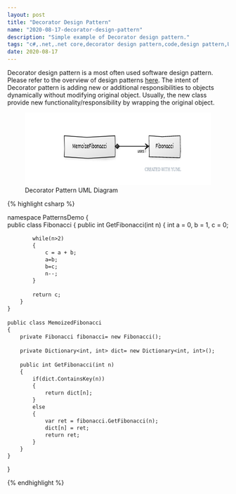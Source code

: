 ```yaml
---
layout: post
title: "Decorator Design Pattern"
name: "2020-08-17-decorator-design-pattern"
description: "Simple example of Decorator design pattern."
tags: "c#,.net,.net core,decorator design pattern,code,design pattern,UML,unified modeling language,technical article,blog,post"
date: 2020-08-17
---
```


<p>Decorator design pattern is a most often used software design pattern. Please refer to the overview of design patterns <a href="http://srirangamv.github.io/blog/design-patterns-overview" title="sofware design patterns using c#" target="_blank">here</a>. The intent of Decorator pattern is adding new or additional  responsibilities to objects dynamically without modifying original object. Usually, the new class provide new functionality/responsibility by wrapping the original object.</p>

<p>
    <figure>
      <img src="/images/DecoratorPattern.png" alt="Decorator Pattern UML Diagram" width="656px" height="166px" />
      <figcaption>Decorator Pattern UML Diagram</figcaption>
    </figure>    
</p>

{% highlight csharp %}

namespace PatternsDemo
{    
    public class Fibonacci
    {
        public int GetFibonacci(int n)
        {
            int a = 0, b = 1, c = 0;

            while(n>2)
            {
                c = a + b;
                a=b;
                b=c;
                n--;
            }

            return c;
        }
    }

    public class MemoizedFibonacci
    {
        private Fibonacci fibonacci= new Fibonacci();
        
        private Dictionary<int, int> dict= new Dictionary<int, int>();

        public int GetFibonacci(int n)
        {
            if(dict.ContainsKey(n))
            {
                return dict[n];
            }
            else
            {
                var ret = fibonacci.GetFibonacci(n);
                dict[n] = ret;
                return ret;
            }
        }
    }
}

{% endhighlight %}